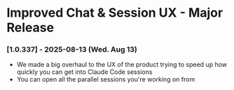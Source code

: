 
# Improved Chat & Session UX - Major Release
### [1.0.337] - 2025-08-13 (Wed. Aug 13)

- We made a big overhaul to the UX of the product trying to speed up how quickly you can get into Claude Code sessions
- You can open all the parallel sessions you're working on from

